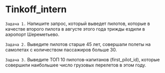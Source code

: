 # Tinkoff_intern
`Задача 1.` Напишите запрос, который выведет пилотов, которые в качестве второго пилота в
            августе этого года трижды ездили в аэропорт Шереметьево. 


`Задача 2.` Выведите пилотов старше 45 лет, совершали полеты на самолетах с количеством
            пассажиров больше 30.

`Задача 3.` Выведите ТОП 10 пилотов-капитанов (first_pilot_id), которые совершили наибольшее
            число грузовых перелетов в этом году.
